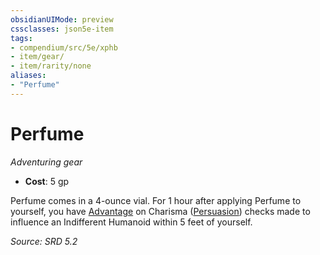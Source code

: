 ```yaml
---
obsidianUIMode: preview
cssclasses: json5e-item
tags:
- compendium/src/5e/xphb
- item/gear/
- item/rarity/none
aliases: 
- "Perfume"
---
```

# Perfume
*Adventuring gear*  

- **Cost**: 5 gp

Perfume comes in a 4-ounce vial. For 1 hour after applying Perfume to yourself, you have [Advantage](rules/variant-rules/advantage-xphb.md) on Charisma ([Persuasion](rules/skills.md#Persuasion)) checks made to influence an Indifferent Humanoid within 5 feet of yourself.

*Source: SRD 5.2*